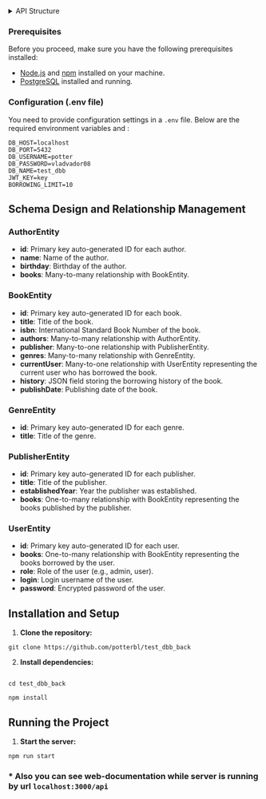 <details>
  <summary>API Structure</summary>

  <table>
    <thead>
      <tr>
        <th>Route</th>
        <th>Description</th>
        <th>Methods</th>
      </tr>
    </thead>
    <tbody>
      <tr>
        <td>/authors/{id}/books</td>
        <td>Get books by author ID</td>
        <td>GET</td>
      </tr>
      <tr>
        <td>/authors</td>
        <td>Create a new author</td>
        <td>POST</td>
      </tr>
      <tr>
        <td>/books</td>
        <td>Create a new book</td>
        <td>POST</td>
      </tr>
      <tr>
        <td>/books/{id}/history</td>
        <td>Get borrowing history for a book</td>
        <td>GET</td>
      </tr>
      <tr>
        <td>/books/borrow</td>
        <td>Borrow a book</td>
        <td>POST</td>
      </tr>
      <tr>
        <td>/books/return</td>
        <td>Return a borrowed book</td>
        <td>POST</td>
      </tr>
      <tr>
        <td>/auth/sign</td>
        <td>Sign up a new user</td>
        <td>POST</td>
      </tr>
      <tr>
        <td>/auth/login</td>
        <td>Log in user</td>
        <td>POST</td>
      </tr>
      <tr>
        <td>/genres</td>
        <td>Create a new genre</td>
        <td>POST</td>
      </tr>
      <tr>
        <td>/publishers</td>
        <td>Create/Get a publisher</td>
        <td>POST/GET</td>
      </tr>
    </tbody>
  </table>

Additional Information:
- OpenAPI Version: 3.0.0
- Title: Advanced Library Management System API
- Version: 1.0
- Schemas:
  - AuthorDto
  - UserEntity
  - BookDto
  - UserDto
  - GenreDto
  - PublisherDto

</details>

### Prerequisites

Before you proceed, make sure you have the following prerequisites installed:

- [Node.js](https://nodejs.org/) and [npm](https://www.npmjs.com/) installed on your machine.
- [PostgreSQL](https://www.postgresql.org/) installed and running.

### Configuration (.env file)

You need to provide configuration settings in a `.env` file. Below are the required environment variables and :

```plaintext
DB_HOST=localhost
DB_PORT=5432
DB_USERNAME=potter
DB_PASSWORD=vladvador08
DB_NAME=test_dbb
JWT_KEY=key
BORROWING_LIMIT=10
```


## Schema Design and Relationship Management

### AuthorEntity
- **id**: Primary key auto-generated ID for each author.
- **name**: Name of the author.
- **birthday**: Birthday of the author.
- **books**: Many-to-many relationship with BookEntity.

### BookEntity
- **id**: Primary key auto-generated ID for each book.
- **title**: Title of the book.
- **isbn**: International Standard Book Number of the book.
- **authors**: Many-to-many relationship with AuthorEntity.
- **publisher**: Many-to-one relationship with PublisherEntity.
- **genres**: Many-to-many relationship with GenreEntity.
- **currentUser**: Many-to-one relationship with UserEntity representing the current user who has borrowed the book.
- **history**: JSON field storing the borrowing history of the book.
- **publishDate**: Publishing date of the book.

### GenreEntity
- **id**: Primary key auto-generated ID for each genre.
- **title**: Title of the genre.

### PublisherEntity
- **id**: Primary key auto-generated ID for each publisher.
- **title**: Title of the publisher.
- **establishedYear**: Year the publisher was established.
- **books**: One-to-many relationship with BookEntity representing the books published by the publisher.

### UserEntity
- **id**: Primary key auto-generated ID for each user.
- **books**: One-to-many relationship with BookEntity representing the books borrowed by the user.
- **role**: Role of the user (e.g., admin, user).
- **login**: Login username of the user.
- **password**: Encrypted password of the user.

## Installation and Setup

1. **Clone the repository:**

`git clone https://github.com/potterbl/test_dbb_back`


2. **Install dependencies:**

```

cd test_dbb_back

npm install

```

## Running the Project

1. **Start the server:**

`npm run start`

### * Also you can see web-documentation while server is running by url `localhost:3000/api`

